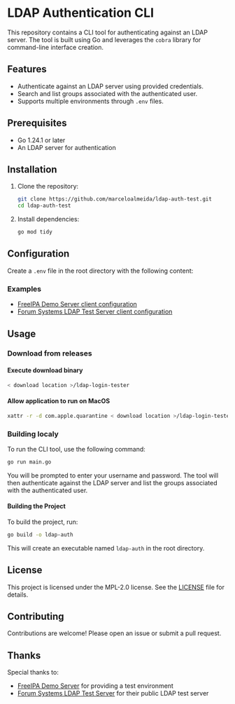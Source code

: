 # LDAP Authentication CLI

This repository contains a CLI tool for authenticating against an LDAP server. The tool is built using Go and leverages the `cobra` library for command-line interface creation.

## Features

- Authenticate against an LDAP server using provided credentials.
- Search and list groups associated with the authenticated user.
- Supports multiple environments through `.env` files.

## Prerequisites

- Go 1.24.1 or later
- An LDAP server for authentication

## Installation

1. Clone the repository:
    ```sh
    git clone https://github.com/marceloalmeida/ldap-auth-test.git
    cd ldap-auth-test
    ```

2. Install dependencies:
    ```sh
    go mod tidy
    ```

## Configuration

Create a `.env` file in the root directory with the following content:

### Examples
- [FreeIPA Demo Server client configuration](./.env_freeipa)
- [Forum Systems LDAP Test Server client configuration](./.env_forumsys)


## Usage

### Download from releases

#### Execute download binary

```sh
< download location >/ldap-login-tester
```

#### Allow application to run on MacOS

```sh
xattr -r -d com.apple.quarantine < download location >/ldap-login-tester
```

### Building localy

To run the CLI tool, use the following command:

```sh
go run main.go
```

You will be prompted to enter your username and password. The tool will then authenticate against the LDAP server and list the groups associated with the authenticated user.

#### Building the Project

To build the project, run:

```sh
go build -o ldap-auth
```

This will create an executable named `ldap-auth` in the root directory.


## License

This project is licensed under the MPL-2.0 license. See the [LICENSE](LICENSE) file for details.

## Contributing

Contributions are welcome! Please open an issue or submit a pull request.


## Thanks

Special thanks to:
- [FreeIPA Demo Server](https://www.freeipa.org/page/Demo) for providing a test environment
- [Forum Systems LDAP Test Server](https://www.forumsys.com/2022/05/10/online-ldap-test-server/) for their public LDAP test server

